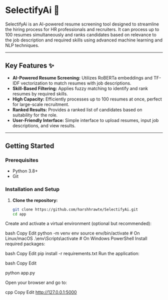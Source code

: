 # SelectifyAi 🚀

SelectifyAi is an AI-powered resume screening tool designed to streamline the hiring process for HR professionals and recruiters. It can process up to 100 resumes simultaneously and ranks candidates based on relevance to the job description and required skills using advanced machine learning and NLP techniques.

---

## Key Features ✨

- **AI-Powered Resume Screening:** Utilizes RoBERTa embeddings and TF-IDF vectorization to match resumes with job descriptions.
- **Skill-Based Filtering:** Applies fuzzy matching to identify and rank resumes by required skills.
- **High Capacity:** Efficiently processes up to 100 resumes at once, perfect for large-scale recruitment.
- **Ranked Results:** Provides a ranked list of candidates based on suitability for the role.
- **User-Friendly Interface:** Simple interface to upload resumes, input job descriptions, and view results.

---

## Getting Started

### Prerequisites

- Python 3.8+
- Git

### Installation and Setup

1. **Clone the repository:**

   ```bash
   git clone https://github.com/harshhrawte/SelectifyAi.git
   cd app
Create and activate a virtual environment (optional but recommended):

bash
Copy
Edit
python -m venv env
source env/bin/activate     # On Linux/macOS
.\env\Scripts\activate      # On Windows PowerShell
Install required packages:

bash
Copy
Edit
pip install -r requirements.txt
Run the application:

bash
Copy
Edit

python app.py

Open your browser and go to:

cpp
Copy
Edit
http://127.0.0.1:5000
